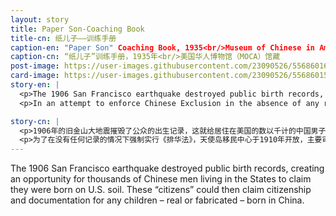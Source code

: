 ```yaml
---
layout: story
title: Paper Son-Coaching Book
title-cn: 纸儿子——训练手册
caption-en: "Paper Son" Coaching Book, 1935<br/>Museum of Chinese in America (MOCA) Collection
caption-cn: “纸儿子”训练手册，1935年<br/>美国华人博物馆（MOCA）馆藏
post-image: https://user-images.githubusercontent.com/23090526/55686016-65078180-592a-11e9-800a-99b5313eb97a.jpg
card-image: https://user-images.githubusercontent.com/23090526/55686015-63d65480-592a-11e9-88be-49968020c634.jpg
story-en: |
  <p>The 1906 San Francisco earthquake destroyed public birth records, creating an opportunity for thousands of Chinese men living in the States to claim they were born on U.S. soil. These “citizens” could then claim citizenship and documentation for any children – real or fabricated – born in China. Such documents were used to bring over children, extended family, or sold to others in the community. The people that entered the US under these circumstances were known as “paper sons.” The practice of “paper sons” became more prevalent as Chinese in America claimed multiple “sons” in order to bring over as many people as possible. While “paper daughters” did exist, cultural and practical considerations meant more men were sent to America as wage earners.</p>
  <p>In an attempt to enforce Chinese Exclusion in the absence of any records, the Angel Island Immigration Center opened in 1910 to interrogate mostly Chinese immigrants. Coaching books such as this one were created to help paper sons memorize details relevant to their “family” that could be asked during the intense interrogations. The above coaching book dating to 1935 answers questions such as “Do you still keep your great-grand parents’ tombs? How many of them in total?” “Have any of your brothers been to the Gold Mountain [USA]? When? And where are they now?”</p>

story-cn: |
  <p>1906年的旧金山大地震摧毁了公众的出生记录，这就给居住在美国的数以千计的中国男子创造了一个机会，声称他们自己是在美国出生的。然后，这些“公民”就可以为他们在中国出生的孩子-不管是真实的还是捏造的-申请公民身份和文件。这些文件被用来把他们的孩子、远亲、或者出售给社区中的其他人带进美国。在这种情况下进入美国的人被称为“纸儿子”。由于在美国的中国人声称有多个“儿子”以便把尽可能多的人带进美国，“纸儿子”的做法变得更加普遍了。虽然 “纸女儿” 也确实存在，但出于文化和实践上的考虑，“纸儿子”的普遍也意味着更多的男性被送到美国去挣钱。</p>
  <p>为了在没有任何记录的情况下强制实行《排华法》，天使岛移民中心于1910年开放，主要审问中国移民。人们制作了像这样的训练手册，用来帮助纸儿子们记住与他们的“家庭”相关的细节，这些细节会在密集的审问中被问到。上图中的训练手册是1935年的，回答了以下等问题：“你们还保留着你曾祖父母的坟墓吗？一共保留了多少？你的兄弟中有去过美国金山的吗？什么时候？他们现在在哪里？”</p>
---
```


The 1906 San Francisco earthquake destroyed public birth records, creating an opportunity for thousands of Chinese men living in the States to claim they were born on U.S. soil. These “citizens” could then claim citizenship and documentation for any children – real or fabricated – born in China.
